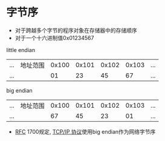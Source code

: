 # 字节序

- 对于跨越多个字节的程序对象在存储器中的存储顺序
- 对于一个十六进制值0x01234567

little endian
  <table>
    <tr>
        <td>...</td>
        <td>地址范围</td>
        <td>0x100</td>
        <td>0x101</td>
        <td>0x102</td>
        <td>0x103</td>
        <td>...</td>
    </tr>
    <tr>
        <td>...</td>
        <td></td>
        <td>01</td>
        <td>23</td>
        <td>45</td>
        <td>67</td>
        <td>...</td>
    </tr>
  </table>
big endian 
  <table>
    <tr>
        <td>...</td>
        <td>地址范围</td>
        <td>0x100</td>
        <td>0x101</td>
        <td>0x102</td>
        <td>0x103</td>
        <td>...</td>
    </tr>
    <tr>
        <td>...</td>
        <td></td>
        <td>67</td>
        <td>45</td>
        <td>23</td>
        <td>01</td>
        <td>...</td>
    </tr>
  </table>
  
- [RFC](Network_RFC.md) 1700规定, [TCP/IP 协议](TCP_IP_Protocol_System.md)使用big endian作为网络字节序

